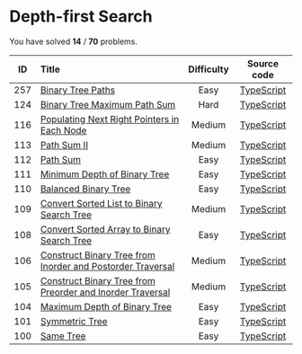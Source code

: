 # Depth-first Search 
 You have solved  **14** / **70** problems.

| ID | Title | Difficulty | Source code |
|:--:|:-----|:-----:|:-----:|
| 257 | [Binary Tree Paths](https://leetcode.com/problems/binary-tree-paths/)| Easy | [TypeScript](../src/problems/257.binary-tree-paths/index.ts) |
| 124 | [Binary Tree Maximum Path Sum](https://leetcode.com/problems/binary-tree-maximum-path-sum/)| Hard | [TypeScript](../src/problems/124.binary-tree-maximum-path-sum/index.ts) |
| 116 | [Populating Next Right Pointers in Each Node](https://leetcode.com/problems/populating-next-right-pointers-in-each-node/)| Medium | [TypeScript](../src/problems/116.populating-next-right-pointers-in-each-node/index.ts) |
| 113 | [Path Sum II](https://leetcode.com/problems/path-sum-ii/)| Medium | [TypeScript](../src/problems/113.path-sum-ii/index.ts) |
| 112 | [Path Sum](https://leetcode.com/problems/path-sum/)| Easy | [TypeScript](../src/problems/112.path-sum/index.ts) |
| 111 | [Minimum Depth of Binary Tree](https://leetcode.com/problems/minimum-depth-of-binary-tree/)| Easy | [TypeScript](../src/problems/111.minimum-depth-of-binary-tree/index.ts) |
| 110 | [Balanced Binary Tree](https://leetcode.com/problems/balanced-binary-tree/)| Easy | [TypeScript](../src/problems/110.balanced-binary-tree/index.ts) |
| 109 | [Convert Sorted List to Binary Search Tree](https://leetcode.com/problems/convert-sorted-list-to-binary-search-tree/)| Medium | [TypeScript](../src/problems/109.convert-sorted-list-to-binary-search-tree/index.ts) |
| 108 | [Convert Sorted Array to Binary Search Tree](https://leetcode.com/problems/convert-sorted-array-to-binary-search-tree/)| Easy | [TypeScript](../src/problems/108.convert-sorted-array-to-binary-search-tree/index.ts) |
| 106 | [Construct Binary Tree from Inorder and Postorder Traversal](https://leetcode.com/problems/construct-binary-tree-from-inorder-and-postorder-traversal/)| Medium | [TypeScript](../src/problems/106.construct-binary-tree-from-inorder-and-postorder-traversal/index.ts) |
| 105 | [Construct Binary Tree from Preorder and Inorder Traversal](https://leetcode.com/problems/construct-binary-tree-from-preorder-and-inorder-traversal/)| Medium | [TypeScript](../src/problems/105.construct-binary-tree-from-preorder-and-inorder-traversal/index.ts) |
| 104 | [Maximum Depth of Binary Tree](https://leetcode.com/problems/maximum-depth-of-binary-tree/)| Easy | [TypeScript](../src/problems/104.maximum-depth-of-binary-tree/index.ts) |
| 101 | [Symmetric Tree](https://leetcode.com/problems/symmetric-tree/)| Easy | [TypeScript](../src/problems/101.symmetric-tree/index.ts) |
| 100 | [Same Tree](https://leetcode.com/problems/same-tree/)| Easy | [TypeScript](../src/problems/100.same-tree/index.ts) |
